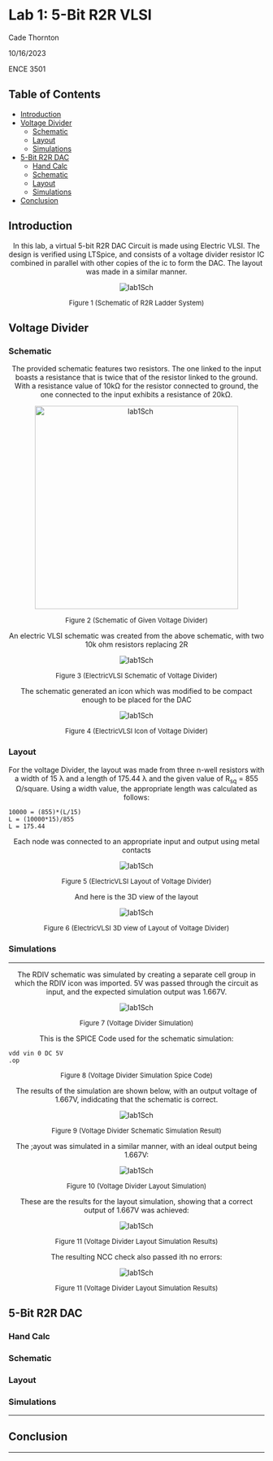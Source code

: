 # Lab 1: 5-Bit R2R VLSI

Cade Thornton

10/16/2023

ENCE 3501

## Table of Contents

+ [Introduction](#Introduction )
+ [Voltage Divider](#VoltageDivider)
    * [Schematic](#Schematic)
    * [Layout](#Layout)
    * [Simulations](#Simulations)
+ [5-Bit R2R DAC](#5-BitR2RDAC)
    * [Hand Calc](#HandCal)
    * [Schematic](#Schematic)
    * [Layout](#Layout)
    * [Simulations](#Simulations)
+ [Conclusion](#Conclusion)

## Introduction 
<p align="center">
In this lab, a  virtual 5-bit R2R DAC Circuit is made using Electric VLSI. The design is verified using LTSpice, and consists of a voltage divider resistor IC combined in parallel with other copies of the ic to form the DAC. The layout was made in a similar manner. 
</p>

<p align="center">
  <img src="5B_R2R_DAC/documentation/5B_R2R_DAC/schematics/lab1DACsch.png" alt="lab1Sch">
</p>
<div align="center">
  <p style="font-size: small;">
    Figure 1 (Schematic of R2R Ladder System)
  </p>
</div>



## Voltage Divider

### Schematic

<p align="center"> 
The provided schematic features two resistors. The one linked to the input boasts a resistance that is twice that of the resistor linked to the ground. With a resistance value of 10kΩ for the resistor connected to ground, the one connected to the input exhibits a resistance of 20kΩ.
</p>

<p align="center">
  <img src="5B_R2R_DAC/documentation/R_Divider/schematics/R_DIVSCH.png" alt="lab1Sch" width="400">
</p>

<div align="center">
  <p style="font-size: small;">
    Figure 2 (Schematic of Given Voltage Divider)
  </p>
</div>

<p align="center"> 
An electric VLSI schematic was created from the above schematic, with two 10k ohm resistors replacing 2R
</p>

<p align="center">
  <img src="5B_R2R_DAC/documentation/R_Divider/schematics/RDIVschematic.png" alt="lab1Sch">
</p>

<div align="center">
  <p style="font-size: small;">
    Figure 3 (ElectricVLSI Schematic of Voltage Divider)
  </p>
</div>

<p align="center"> 
The schematic generated an icon which was modified to be compact enough to be placed for the DAC
</p>

<p align="center">
  <img src="5B_R2R_DAC/documentation/R_Divider/schematics/RIDVicon.png" alt="lab1Sch">
</p>

<div align="center">
  <p style="font-size: small;">
    Figure 4 (ElectricVLSI Icon of Voltage Divider)
  </p>
</div>

</p>

### Layout 

<p align="center"> 
For the voltage Divider, the layout was made from three n-well resistors with a width of 15 &lambda; and a length of 175.44 &lambda; and the given value of R<sub>sq</sub> = 855 &Omega;/square. Using a width value, the appropriate length was calculated as follows:
</p>

```
10000 = (855)*(L/15)
L = (10000*15)/855
L = 175.44 
```
<p align="center">
Each node was connected to an appropriate input and output using metal contacts
</p>

<p align="center">
  <img src="5B_R2R_DAC/documentation/R_Divider/layouts/RDIVlayout.png" alt="lab1Sch">
</p>

<div align="center">
  <p style="font-size: small;">
    Figure 5 (ElectricVLSI Layout of Voltage Divider)
  </p>
</div>

<p align="center">
And here is the 3D view of the layout
</p>

<p align="center">
  <img src="5B_R2R_DAC/documentation/R_Divider/3Dview/RDIVlayout3D.png" alt="lab1Sch">
</p>

<div align="center">
  <p style="font-size: small;">
    Figure 6 (ElectricVLSI 3D view of Layout of Voltage Divider)
  </p>
</div>




### Simulations 

------

<p align="center">
  The RDIV schematic was simulated by creating a separate cell group in which the RDIV icon was imported. 5V was passed through the circuit as input, and the expected simulation output was 1.667V.
</p>

<p align="center">
  <img src="5B_R2R_DAC/documentation/R_Divider/simulations/RDIVSchematicSim.png" alt="lab1Sch">
</p>

<div align="center">
  <p style="font-size: small;">
    Figure 7 (Voltage Divider Simulation)
  </p>
</div>

<p align="center">
  This is the SPICE Code used for the schematic simulation:
</p>

```
vdd vin 0 DC 5V
.op
```
<div align="center">
  <p style="font-size: small;">
    Figure 8 (Voltage Divider Simulation Spice Code)
  </p>
</div>

<p align="center"> 
  The results of the simulation are shown below, with an output voltage of 1.667V, indidcating that the schematic is correct.
</p>

<p align="center">
  <img src="5B_R2R_DAC/documentation/R_Divider/simulations/RDIVschesimRESULT.png" alt="lab1Sch">
</p>

<div align="center">
  <p style="font-size: small;">
    Figure 9 (Voltage Divider Schematic Simulation Result)
  </p>
</div>

<p align="center"> 
  The ;ayout was simulated in a similar manner, with an ideal output being 1.667V:
</p>

<p align="center">
  <img src="5B_R2R_DAC/documentation/R_Divider/simulations/layoutSim.png" alt="lab1Sch">
</p>

<div align="center">
  <p style="font-size: small;">
    Figure 10 (Voltage Divider Layout Simulation)
  </p>
</div>

<p align="center"> 
  These are the results for the layout simulation, showing that a correct output of 1.667V was achieved:
</p>

<p align="center">
  <img src="5B_R2R_DAC/documentation/R_Divider/simulations/layoutSIMRESULTS.png" alt="lab1Sch">
</p>

<div align="center">
  <p style="font-size: small;">
    Figure 11 (Voltage Divider Layout Simulation Results)
  </p>
</div>

<p align="center"> 
  The resulting NCC check also passed ith no errors:
</p>

<p align="center">
  <img src="5B_R2R_DAC/documentation/R_Divider/simulations/NCCRDIV.png" alt="lab1Sch">
</p>

<div align="center">
  <p style="font-size: small;">
    Figure 11 (Voltage Divider Layout Simulation Results)
  </p>
</div>




## 5-Bit R2R DAC

### Hand Calc
### Schematic 
### Layout 
### Simulations 


-------

## Conclusion

------


